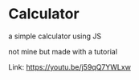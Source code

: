 # Calculator
a simple calculator using JS


not mine but made with a tutorial

Link: https://youtu.be/j59qQ7YWLxw
